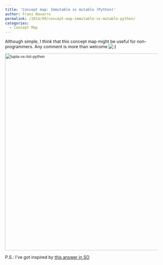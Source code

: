 ```yaml
---
title: 'Concept map: Immutable vs mutable (Python)'
author: Franz Navarro
permalink: /2014/09/concept-map-immutable-vs-mutable-python/
categories:
  - Concept Map
---
```

Although simple, I think that this concept map might be useful for non-programmers. Any comment is more than welcome <img src="http://localhost:8080/wp-includes/images/smilies/icon_smile.gif" alt=":)" class="wp-smiley" />

<img class="alignnone size-large wp-image-8764" style="font-size: 12px; line-height: 18px;" alt="tupla-vs-list-python" src="http://teaching.software-carpentry.org/wp-content/uploads/2014/09/foto-2-1024x939.jpg" width="707" height="648" />

P.S.: I&#8217;ve got inspired by <a href="http://stackoverflow.com/questions/1708510/python-list-vs-tuple-when-to-use-each#comment22973344_1708610" target="_blank">this answer in SO</a>

&nbsp;
